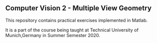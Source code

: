 ## Computer Vision 2 - Multiple View Geometry

This repository contains practical exercises implemented in Matlab.

It is a part of the course being taught at Technical University of Munich,Germany in Summer Semester 2020.
